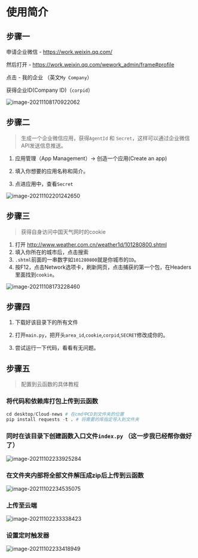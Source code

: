 # 使用简介

## 步骤一 

申请企业微信	- 	https://work.weixin.qq.com/

然后打开 	-	<https://work.weixin.qq.com/wework_admin/frame#profile>

点击	-	我的企业 （英文`My Company`）

获得企业ID(Company ID)（`corpid`）

![image-20211108170922062](C:\Users\666\Desktop\Cloud-news\img\image-20211108170922062.png)

## 步骤二

> 生成一个企业微信应用，获得`AgentId` 和 `Secret`，这样可以通过企业微信API发送信息推送。

1. 应用管理（App Management）-> 创造一个应用(Create an app)

2. 填入你想要的应用名称和简介。
3. 点进应用中，查看`Secret`

![image-20211102201242650](C:\Users\666\Desktop\Cloud-news\img\image-20211102201242650.png)

## 步骤三

> 获得自身访问中国天气网时的cookie

1. 打开 http://www.weather.com.cn/weather1d/101280800.shtml
2. 填入你所在的城市后，点击搜索
3. `.shtml`前面的一串数字如`101280800`就是你城市的`ID`。
4. 按F12，点击Network选项卡，刷新网页，点击捕获的第一个包，在Headers里面找到`cookie`。

![image-20211108173228460](C:\Users\666\Desktop\Cloud-news\img\image-20211108173228460.png)

## 步骤四

1. 下载好该目录下的所有文件

2. 打开`main.py`，把开头`area_id`,`cookie`,`corpid`,`SECRET`修改成你的。

3. 尝试运行一下代码，看看有无问题。

   



## 步骤五

>  配置到云函数的具体教程

### 将代码和依赖库打包上传到云函数

```python
cd desktop/Cloud-news # 在cmd中CD到文件夹的位置
pip install requests -t . # 将需要的库指定导入到文件夹
```

### 同时在该目录下创建函数入口文件`index.py` （这一步我已经帮你做好了）

![image-20211102233925284](C:\Users\666\Desktop\Cloud-news\img\image-20211102233925284.png)

### 在文件夹内部将全部文件解压成zip后上传到云函数

![image-20211102234535075](C:\Users\666\Desktop\Cloud-news\img\image-20211102234535075.png)

### 上传至云端

![image-20211102233338423](C:\Users\666\Desktop\Cloud-news\img\image-20211102233338423.png)

### 设置定时触发器

![image-20211102233418949](C:\Users\666\Desktop\Cloud-news\img\image-20211102233418949.png)

